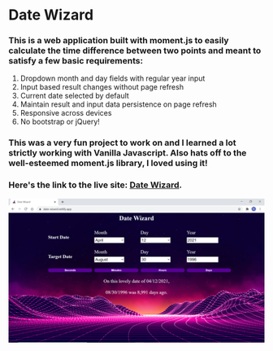 # Date Wizard

### This is a web application built with moment.js to easily calculate the time difference between two points and meant to satisfy a few basic requirements:

1. Dropdown month and day fields with regular year input
2. Input based result changes without page refresh
3. Current date selected by default
4. Maintain result and input data persistence on page refresh
5. Responsive across devices
6. No bootstrap or jQuery!

### This was a very fun project to work on and I learned a lot strictly working with Vanilla Javascript. Also hats off to the well-esteemed moment.js library, I loved using it!

### Here's the link to the live site: [Date Wizard](https://date-wizard.netlify.app).

![Screenshot](https://github.com/nsfrahmann/Date-Picker/blob/main/img/readmepic.png)

